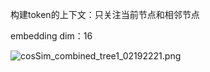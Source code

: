 构建token的上下文：只关注当前节点和相邻节点

embedding dim：16

![cosSim_combined_tree1_02192221.png](..%2F..%2Fvisualization%2FcosSim_combined_tree1_02192221.png)